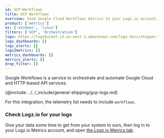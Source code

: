 ```yaml
---
id: GCP-Workflows
title: GCP Workflows
overview: Send Google Cloud Workflows metrics to your Logz.io account.
product: ['metrics']
os: ['windows', 'linux']
filters: ['GCP', 'Orchestration']
logo: https://logzbucket.s3.eu-west-1.amazonaws.com/logz-docs/shipper-logos/workflows.png
logs_dashboards: []
logs_alerts: []
logs2metrics: []
metrics_dashboards: []
metrics_alerts: []
drop_filter: []
---
```




Google Workflows is a service to orchestrate and automate Google Cloud and HTTP-based API services. 

{@include: ../../_include/general-shipping/gcp-logs.md}

For this integration, the telemetry list needs to include `workflows`.

### Check Logz.io for your logs

Give your data some time to get from your system to ours, then log in to your Logz.io Metrics account, and open [the Logz.io Metrics tab](https://app.logz.io/#/dashboard/metrics/).
